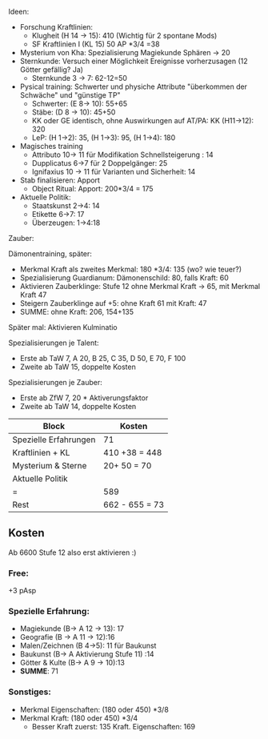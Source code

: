 


Ideen:
* Forschung Kraftlinien: 
	* Klugheit (H 14 -> 15): 410 (Wichtig für 2 spontane Mods)
	* SF Kraftlinien I (KL 15) 50 AP \*3/4 =38
* Mysterium von Kha: Spezialisierung Magiekunde Sphären -> 20
* Sternkunde: Versuch einer Möglichkeit Ereignisse vorherzusagen (12 Götter gefällig? Ja)
	* Sternkunde 3 -> 7: 62-12=50
* Pysical training: Schwerter und physiche Attribute "überkommen der Schwäche" und "günstige TP"
	* Schwerter: (E 8-> 10): 55+65
	* Stäbe: (D 8 -> 10): 45+50
	* KK oder GE identisch, ohne Auswirkungen auf AT/PA: KK (H11->12): 320
	* LeP: (H 1->2): 35, (H 1->3): 95, (H 1->4): 180
* Magisches training
	* Attributo 10-> 11 für Modifikation Schnellsteigerung : 14
	* Dupplicatus 6->7 für 2 Doppelgänger: 25
	* Ignifaxius 10 -> 11 für Varianten und Sicherheit: 14
* Stab finalisieren: Apport
	* Object Ritual: Apport: 200\*3/4 = 175
* Aktuelle Politik:
	* Staatskunst 2->4: 14
	* Etikette 6->7: 17
	* Überzeugen: 1->4:18

Zauber:


Dämonentraining, später:
* Merkmal Kraft als zweites Merkmal: 180 \*3/4: 135 (wo? wie teuer?)
* Spezialisierung Guardianum: Dämonenschild: 80, falls Kraft: 60
* Aktivieren Zauberklinge: Stufe 12 ohne Merkmal Kraft -> 65, mit Merkmal Kraft 47
* Steigern Zauberklinge auf +5: ohne Kraft 61 mit Kraft: 47
* SUMME: ohne Kraft: 206, 154+135

Später mal:
Aktivieren Kulminatio


Spezialisierungen je Talent:
* Erste ab TaW 7, A 20, B 25, C 35, D 50, E 70, F 100
* Zweite ab TaW 15,  doppelte Kosten

Spezialisierungen je Zauber:
* Erste ab ZfW 7, 20 * Aktiverungsfaktor
* Zweite ab TaW 14,  doppelte Kosten

| Block | Kosten |
| ----- | ------ |
|Spezielle Erfahrungen| 71|
|Kraftlinien + KL|410 +38 = 448|
|Mysterium & Sterne| 20+ 50 = 70 |
|Aktuelle Politik
| = | 589 |
| Rest | 662 - 655 = 73 |



## Kosten
Ab 6600 Stufe 12 also erst aktivieren :)
### Free:
+3 pAsp
### Spezielle Erfahrung:
* Magiekunde (B-> A 12 -> 13): 17
* Geografie (B -> A 11 -> 12):16
* Malen/Zeichnen (B  4->5): 11 für Baukunst
* Baukunst (B-> A Aktivierung Stufe 11) :14
* Götter & Kulte (B-> A 9 -> 10):13 
* **SUMME**: 71

### Sonstiges:
+ Merkmal Eigenschaften: (180 oder 450) \*3/8 
+ Merkmal Kraft: (180 oder 450) \*3/4
	+ Besser Kraft zuerst: 135 Kraft. Eigenschaften: 169


